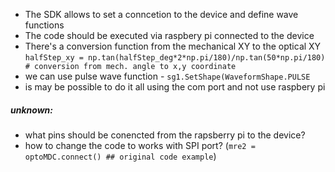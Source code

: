 
- The SDK allows to set a conncetion to the device and define wave functions
- The code should be executed via raspbery pi connected to the device
- There's a conversion function from the mechanical XY to the optical XY
    `halfStep_xy = np.tan(halfStep_deg*2*np.pi/180)/np.tan(50*np.pi/180) # conversion from mech. angle to x,y coordinate`
- we can use pulse wave function - `sg1.SetShape(WaveformShape.PULSE`
- is may be possible to do it all using the com port and not use raspbery pi


##### unknown:
- what pins should be conencted from the rapsberry pi to the device?
- how to change the code to works with SPI port? (`mre2 = optoMDC.connect() ## original code example`)
